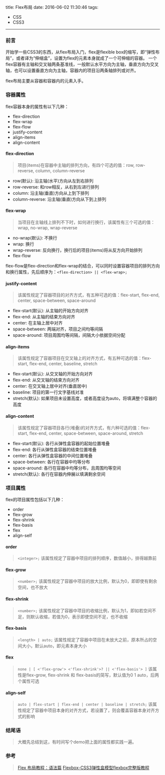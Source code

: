 title: Flex布局
date: 2016-06-02 11:30:46
tags:
- CSS
- CSS3
---
### 前言

开始学一些CSS3的东西，从flex布局入门，flex是flexible box的缩写，即“弹性布局”，或者译为“伸缩盒”，设置为flex的元素本身就成了一个可伸缩的容器。
一个flex容器有主轴和交叉轴两条基准线，一般默认水平方向为主轴，垂直方向为交叉轴，也可以设置垂直方向为主轴，容器内的项目沿两条轴排列或对齐。
<!-- more -->
flex布局主要从容器和容器内的元素入手。

### 容器属性

flex容器本身的属性有以下几种：

* flex-direction
* flex-wrap
* flex-flow
* justify-content
* align-items
* align-content

#### flex-direction

> 项目(items)在容器中主轴的排列方向，有四个可选的值：row, row-reverse, column, column-reverse

* row(默认): 沿主轴(水平)方向从左到右排列
* row-reverse: 和row相反，从右到左进行排列
* column: 沿主轴(垂直)方向从上到下排列
* column-reverse: 沿主轴(垂直)方向从下到上排列


#### flex-wrap

>当项目在主轴线上排列不下时，如何进行换行，该属性有三个可选的值：wrap, no-wrap, wrap-reverse

* no-wrap(默认): 不换行
* wrap: 换行
* wrap-reverse: 反向换行，换行后的项目(items)将从反方向开始排列
* flex-flow

flex-flow是flex-direction和flex-wrap的结合，可以同时设置容器项目的排列方向和换行属性，先后顺序为：```<flex-direction> || <flex-wrap>;```


#### justify-content

>该属性规定了容器项目的对齐方式，有五种可选的值：flex-start, flex-end, center, space-between, space-around

* flex-start(默认): 从主轴的开始方向对齐
* flex-end: 从主轴的结束方向对齐
* center: 在主轴上居中对齐
* space-between: 两端对齐，项目之间均等间隔
* space-around: 项目周围均等间隔，间隔大小依据空间分配


#### align-items

>该属性规定了容器项目在交叉轴上的对齐方式，有五种可选的值：flex-start, flex-end, center, baseline, stretch

* flex-start(默认): 从交叉轴的开始方向对齐
* flex-end: 从交叉轴的结束方向对齐
* center: 在交叉轴上居中对齐(垂直居中)
* baseline: 项目的第一行文字基线对准
* stretch(默认): 如果项目未设置高度，或者高度设为auto，将填满整个容器的高度


#### align-content

>该属性规定了容器项目各行(堆叠)的对齐方式，有六种可选的值：flex-start, flex-end, center, space-between, space-around, stretch

* flex-start(默认): 各行从弹性盒容器的起始位置堆叠
* flex-end: 各行从弹性盒容器的结束位置堆叠
* center: 各行从弹性盒容器的中间位置堆叠
* space-between: 各行在容器中均等分布
* space-around: 各行在容器中均等分布，且周围均等空间
* stretch(默认): 各行在容器内伸展以填满剩余空间

### 项目属性

flex的项目属性包括以下几种：

* order
* flex-grow
* flex-shrink
* flex-basis
* flex
* align-self


#### order

> ```<integer>;``` 该属性规定了容器中项目的排列顺序，数值越小，排得越靠前

#### flex-grow

> ```<number>;``` 该属性规定了容器中项目的放大比例，默认为0，即即使有剩余空间，也不放大

#### flex-shrink

> ```<number>;``` 该属性规定了容器中项目的收缩比例，默认为1，即如若空间不足，则默认收缩，若值为0，表示即使空间不足，也不收缩

#### flex-basis

> ```<length> | auto;``` 该属性规定了容器中项目在未放大之前，原本所占的空间大小，默认auto，即元素本身大小

#### flex

> ```none | [ <'flex-grow'> <'flex-shrink'>? || <'flex-basis'> ]``` 该属性是flex-grow, flex-shrink 和 flex-basis的简写，默认值为0 1 auto，后两个属性可选

#### align-self

> ```auto | flex-start | flex-end | center | baseline | stretch;``` 该属性规定了容器中项目本身的对齐方式，若设置了，则会覆盖容器本身对齐方式的影响


### 结尾语

> 大概先总结到这，有时间写个demo把上面的属性都实践一遍。


### 参考

>[Flex 布局教程：语法篇](http://www.ruanyifeng.com/blog/2015/07/flex-grammar.html?utm_source=tuicool)
[Flexbox-CSS3弹性盒模型flexbox完整版教程](http://caibaojian.com/flexbox-guide.html)
